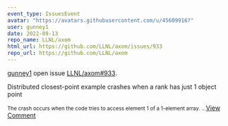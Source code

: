 ```yaml
---
event_type: IssuesEvent
avatar: "https://avatars.githubusercontent.com/u/45609916?"
user: gunney1
date: 2022-09-13
repo_name: LLNL/axom
html_url: https://github.com/LLNL/axom/issues/933
repo_url: https://github.com/LLNL/axom
---
```


<a href='https://github.com/gunney1' target='_blank'>gunney1</a> open issue <a href='https://github.com/LLNL/axom/issues/933' target='_blank'>LLNL/axom#933</a>.

<p>Distributed closest-point example crashes when a rank has just 1 object point</p><small>The crash occurs when the code tries to access element 1 of a 1-element array....</small><a href='https://github.com/LLNL/axom/issues/933' target='_blank'>View Comment</a>